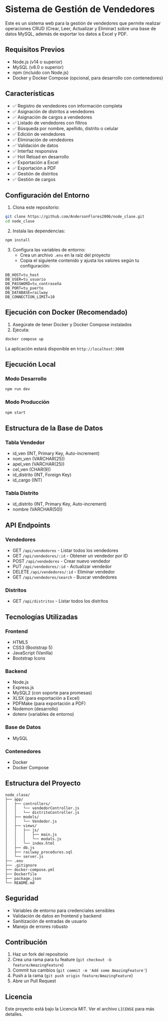 # Sistema de Gestión de Vendedores

Este es un sistema web para la gestión de vendedores que permite realizar operaciones CRUD (Crear, Leer, Actualizar y Eliminar) sobre una base de datos MySQL, además de exportar los datos a Excel y PDF.

## Requisitos Previos

* Node.js (v14 o superior)
* MySQL (v8.0 o superior)
* npm (incluido con Node.js)
* Docker y Docker Compose (opcional, para desarrollo con contenedores)

## Características

* ✅ Registro de vendedores con información completa
* ✅ Asignación de distritos a vendedores
* ✅ Asignación de cargos a vendedores
* ✅ Listado de vendedores con filtros
* ✅ Búsqueda por nombre, apellido, distrito o celular
* ✅ Edición de vendedores
* ✅ Eliminación de vendedores
* ✅ Validación de datos
* ✅ Interfaz responsiva
* ✅ Hot Reload en desarrollo
* ✅ Exportación a Excel
* ✅ Exportación a PDF
* ✅ Gestión de distritos
* ✅ Gestión de cargos

## Configuración del Entorno

1. Clona este repositorio:
```bash
git clone https://github.com/AndersonFlores2006/node_clase.git
cd node_clase
```

2. Instala las dependencias:
```bash
npm install
```

3. Configura las variables de entorno:
   * Crea un archivo `.env` en la raíz del proyecto
   * Copia el siguiente contenido y ajusta los valores según tu configuración:
```env
DB_HOST=tu_host
DB_USER=tu_usuario
DB_PASSWORD=tu_contraseña
DB_PORT=tu_puerto
DB_DATABASE=railway
DB_CONNECTION_LIMIT=10
```

## Ejecución con Docker (Recomendado)

1. Asegúrate de tener Docker y Docker Compose instalados
2. Ejecuta:
```bash
docker compose up
```

La aplicación estará disponible en `http://localhost:3000`

## Ejecución Local

### Modo Desarrollo
```bash
npm run dev
```

### Modo Producción
```bash
npm start
```

## Estructura de la Base de Datos

### Tabla Vendedor
- id_ven (INT, Primary Key, Auto-increment)
- nom_ven (VARCHAR(25))
- apel_ven (VARCHAR(25))
- cel_ven (CHAR(9))
- id_distrito (INT, Foreign Key)
- id_cargo (INT)

### Tabla Distrito
- id_distrito (INT, Primary Key, Auto-increment)
- nombre (VARCHAR(50))

## API Endpoints

### Vendedores
- GET `/api/vendedores` - Listar todos los vendedores
- GET `/api/vendedores/:id` - Obtener un vendedor por ID
- POST `/api/vendedores` - Crear nuevo vendedor
- PUT `/api/vendedores/:id` - Actualizar vendedor
- DELETE `/api/vendedores/:id` - Eliminar vendedor
- GET `/api/vendedores/search` - Buscar vendedores

### Distritos
- GET `/api/distritos` - Listar todos los distritos

## Tecnologías Utilizadas

### Frontend
- HTML5
- CSS3 (Bootstrap 5)
- JavaScript (Vanilla)
- Bootstrap Icons

### Backend
- Node.js
- Express.js
- MySQL2 (con soporte para promesas)
- XLSX (para exportación a Excel)
- PDFMake (para exportación a PDF)
- Nodemon (desarrollo)
- dotenv (variables de entorno)

### Base de Datos
- MySQL

### Contenedores
- Docker
- Docker Compose

## Estructura del Proyecto
```
node_clase/
├── app/
│   ├── controllers/
│   │   └── vendedorController.js
│   │   └── distritoController.js
│   ├── models/
│   │   └── Vendedor.js
│   ├── views/
│   │   ├── js/
│   │   │   ├── main.js
│   │   │   └── modals.js
│   │   └── index.html
│   ├── db.js
│   ├── railway_procedures.sql
│   └── server.js
├── .env
├── .gitignore
├── docker-compose.yml
├── Dockerfile
├── package.json
└── README.md
```

## Seguridad
- Variables de entorno para credenciales sensibles
- Validación de datos en frontend y backend
- Sanitización de entradas de usuario
- Manejo de errores robusto

## Contribución

1. Haz un fork del repositorio
2. Crea una rama para tu feature (`git checkout -b feature/AmazingFeature`)
3. Commit tus cambios (`git commit -m 'Add some AmazingFeature'`)
4. Push a la rama (`git push origin feature/AmazingFeature`)
5. Abre un Pull Request

## Licencia

Este proyecto está bajo la Licencia MIT. Ver el archivo `LICENSE` para más detalles. 